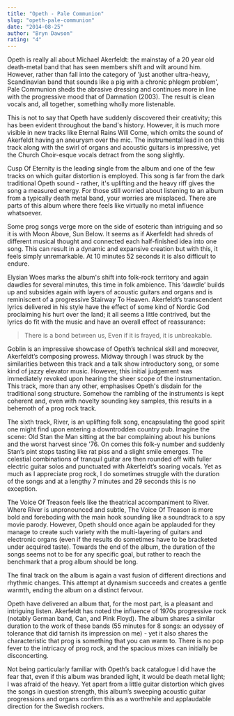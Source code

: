 ```yaml
---
title: "Opeth - Pale Communion"
slug: "opeth-pale-communion"
date: "2014-08-25"
author: "Bryn Dawson"
rating: "4"
---
```


Opeth is really all about Michael Akerfeldt: the mainstay of a 20 year old death-metal band that has seen members shift and wilt around him. However, rather than fall into the category of 'just another ultra-heavy, Scandinavian band that sounds like a pig with a chronic phlegm problem', Pale Communion sheds the abrasive dressing and continues more in line with the progressive mood that of Damnation (2003). The result is clean vocals and, all together, something wholly more listenable.

This is not to say that Opeth have suddenly discovered their creativity; this has been evident throughout the band's history. However, it is much more visible in new tracks like Eternal Rains Will Come, which omits the sound of Akerfeldt having an aneurysm over the mic. The instrumental lead in on this track along with the swirl of organs and acoustic guitars is impressive, yet the Church Choir-esque vocals detract from the song slightly.

Cusp Of Eternity is the leading single from the album and one of the few tracks on which guitar distortion is employed. This song is far from the dark traditional Opeth sound - rather, it's uplifting and the heavy riff gives the song a measured energy. For those still worried about listening to an album from a typically death metal band, your worries are misplaced. There are parts of this album where there feels like virtually no metal influence whatsoever.

Some prog songs verge more on the side of esoteric than intriguing and so it is with Moon Above, Sun Below. It seems as if Akerfeldt had shreds of different musical thought and connected each half-finished idea into one song. This can result in a dynamic and expansive creation but with this, it feels simply unremarkable. At 10 minutes 52 seconds it is also difficult to endure.

Elysian Woes marks the album's shift into folk-rock territory and again dawdles for several minutes, this time in folk ambience. This ‘dawdle’ builds up and subsides again with layers of acoustic guitars and organs and is reminiscent of a progressive Stairway To Heaven. Akerfeldt’s transcendent lyrics delivered in his style have the effect of some kind of Nordic God proclaiming his hurt over the land; it all seems a little contrived, but the lyrics do fit with the music and have an overall effect of reassurance:

> There is a bond between us, Even if it is frayed, it is unbreakable.

Goblin is an impressive showcase of Opeth’s technical skill and moreover, Akerfeldt’s composing prowess. Midway through I was struck by the similarities between this track and a talk show introductory song, or some kind of jazzy elevator music. However, this initial judgement was immediately revoked upon hearing the sheer scope of the instrumentation. This track, more than any other, emphasises Opeth's disdain for the traditional song structure. Somehow the rambling of the instruments is kept coherent and, even with novelty sounding key samples, this results in a behemoth of a prog rock track.

The sixth track, River, is an uplifting folk song, encapsulating the good spirit one might find upon entering a downtrodden country pub. Imagine the scene: Old Stan the Man sitting at the bar complaining about his bunions and the worst harvest since '76. On comes this folk-y number and suddenly Stan’s pint stops tasting like rat piss and a slight smile emerges. The celestial combinations of tranquil guitar are then rounded off with fuller electric guitar solos and punctuated with Akerfeldt’s soaring vocals. Yet as much as I appreciate prog rock, I do sometimes struggle with the duration of the songs and at a lengthy 7 minutes and 29 seconds this is no exception.

The Voice Of Treason feels like the theatrical accompaniment to River. Where River is unpronounced and subtle, The Voice Of Treason is more bold and foreboding with the main hook sounding like a soundtrack to a spy movie parody. However, Opeth should once again be applauded for they manage to create such variety with the multi-layering of guitars and electronic organs (even if the results do sometimes have to be bracketed under acquired taste). Towards the end of the album, the duration of the songs seems not to be for any specific goal, but rather to reach the benchmark that a prog album should be long.

The final track on the album is again a vast fusion of different directions and rhythmic changes. This attempt at dynamism succeeds and creates a gentle warmth, ending the album on a distinct fervour.

Opeth have delivered an album that, for the most part, is a pleasant and intriguing listen. Akerfeldt has noted the influence of 1970s progressive rock (notably German band, Can, and Pink Floyd). The album shares a similar duration to the work of these bands (55 minutes for 8 songs: an odyssey of tolerance that did tarnish its impression on me) - yet it also shares the characteristic that prog is something that you can warm to. There is no pop fever to the intricacy of prog rock, and the spacious mixes can initially be disconcerting.

Not being particularly familiar with Opeth’s back catalogue I did have the fear that, even if this album was branded light, it would be death metal light; I was afraid of the heavy. Yet apart from a little guitar distortion which gives the songs in question strength, this album’s sweeping acoustic guitar progressions and organs confirm this as a worthwhile and applaudable direction for the Swedish rockers.
